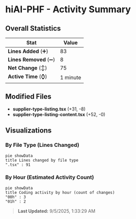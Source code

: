 # hiAI-PHF - Activity Summary 

## Overall Statistics

| Stat                   | Value                                                             |
| ---------------------- | ----------------------------------------------------------------- |
| **Lines Added** (➕)   | 83                                          |
| **Lines Removed** (➖) | 8                                        |
| **Net Change** (↕)    | 75                |
| **Active Time** (⌚)   | 1 minute |


## Modified Files
- **supplier-type-listing.tsx** (+31, -8)
- **supplier-type-listing-content.tsx** (+52, -0)

## Visualizations

### By File Type (Lines Changed)

```mermaid
pie showData
title Lines changed by file type
".tsx" : 91
```

### By Hour (Estimated Activity Count)

```mermaid
pie showData
title Coding activity by hour (count of changes)
"00h" : 3
"01h" : 2
```


> **Last Updated:** 9/5/2025, 1:33:29 AM
